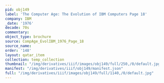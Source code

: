 ```yaml
---
pid: obj149
label: 'The Computer Age: The Evolution of IBM Computers Page 18'
company: IBM
_date: '1976'
decade: 70s
commentary: 
object_type: brochure
source: CompAge_EvolIBM_1976_Page_18
source_name: 
order: '148'
layout: qatar_item
collection: temp_collection
thumbnail: "/img/derivatives/iiif/images/obj149/full/250,/0/default.jpg"
manifest: "/img/derivatives/iiif/obj149/manifest.json"
full: "/img/derivatives/iiif/images/obj149/full/1140,/0/default.jpg"
---
```

